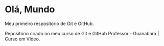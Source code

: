 # Olá, Mundo
 Meu primeiro respositorio de Git e GitHub.

 Repositório criado no meu curso de Git e GitHub
 Professor - Guanabara | Curso em Vídeo.
